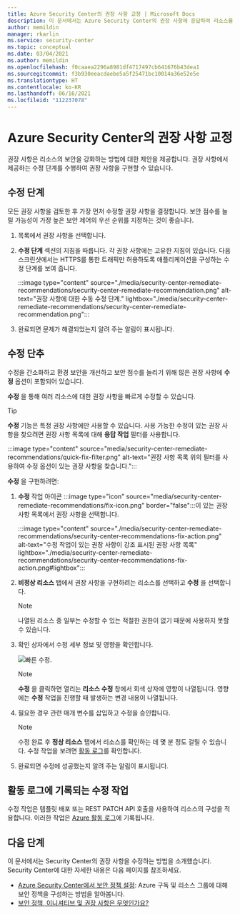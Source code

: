 ```yaml
---
title: Azure Security Center의 권장 사항 교정 | Microsoft Docs
description: 이 문서에서는 Azure Security Center의 권장 사항에 응답하여 리소스를 보호하고 보안 정책을 충족하는 방법을 설명합니다.
author: memildin
manager: rkarlin
ms.service: security-center
ms.topic: conceptual
ms.date: 03/04/2021
ms.author: memildin
ms.openlocfilehash: f0caaea2296a8981df4717497cb641676b43dea1
ms.sourcegitcommit: f3b930eeacdaebe5a5f25471bc10014a36e52e5e
ms.translationtype: HT
ms.contentlocale: ko-KR
ms.lasthandoff: 06/16/2021
ms.locfileid: "112237078"
---
```

# <a name="remediate-recommendations-in-azure-security-center"></a>Azure Security Center의 권장 사항 교정

권장 사항은 리소스의 보안을 강화하는 방법에 대한 제안을 제공합니다. 권장 사항에서 제공하는 수정 단계를 수행하여 권장 사항을 구현할 수 있습니다.

## <a name="remediation-steps"></a>수정 단계 <a name="remediation-steps"></a>

모든 권장 사항을 검토한 후 가장 먼저 수정할 권장 사항을 결정합니다. 보안 점수를 늘릴 가능성이 가장 높은 보안 제어의 우선 순위를 지정하는 것이 좋습니다.

1. 목록에서 권장 사항을 선택합니다.

1. **수정 단계** 섹션의 지침을 따릅니다. 각 권장 사항에는 고유한 지침이 있습니다. 다음 스크린샷에서는 HTTPS를 통한 트래픽만 허용하도록 애플리케이션을 구성하는 수정 단계를 보여 줍니다.

    :::image type="content" source="./media/security-center-remediate-recommendations/security-center-remediate-recommendation.png" alt-text="권장 사항에 대한 수동 수정 단계." lightbox="./media/security-center-remediate-recommendations/security-center-remediate-recommendation.png":::

1. 완료되면 문제가 해결되었는지 알려 주는 알림이 표시됩니다.

## <a name="fix-button"></a>수정 단추

수정을 간소화하고 환경 보안을 개선하고 보안 점수를 늘리기 위해 많은 권장 사항에 **수정** 옵션이 포함되어 있습니다.

**수정** 을 통해 여러 리소스에 대한 권장 사항을 빠르게 수정할 수 있습니다.

> [!TIP]
> **수정** 기능은 특정 권장 사항에만 사용할 수 있습니다. 사용 가능한 수정이 있는 권장 사항을 찾으려면 권장 사항 목록에 대해 **응답 작업** 필터를 사용합니다.
> 
> :::image type="content" source="media/security-center-remediate-recommendations/quick-fix-filter.png" alt-text="권장 사항 목록 위의 필터를 사용하여 수정 옵션이 있는 권장 사항을 찾습니다.":::

**수정** 을 구현하려면:

1. **수정** 작업 아이콘 :::image type="icon" source="media/security-center-remediate-recommendations/fix-icon.png" border="false":::이 있는 권장 사항 목록에서 권장 사항을 선택합니다.

    :::image type="content" source="./media/security-center-remediate-recommendations/security-center-recommendations-fix-action.png" alt-text="수정 작업이 있는 권장 사항이 강조 표시된 권장 사항 목록" lightbox="./media/security-center-remediate-recommendations/security-center-recommendations-fix-action.png#lightbox":::

1. **비정상 리소스** 탭에서 권장 사항을 구현하려는 리소스를 선택하고 **수정** 을 선택합니다.

    > [!NOTE]
    > 나열된 리소스 중 일부는 수정할 수 있는 적절한 권한이 없기 때문에 사용하지 못할 수 있습니다.

1. 확인 상자에서 수정 세부 정보 및 영향을 확인합니다.

    ![빠른 수정.](./media/security-center-remediate-recommendations/security-center-quick-fix-view.png)

    > [!NOTE]
    > **수정** 을 클릭하면 열리는 **리소스 수정** 창에서 회색 상자에 영향이 나열됩니다. 영향에는 **수정** 작업을 진행할 때 발생하는 변경 내용이 나열됩니다.

1. 필요한 경우 관련 매개 변수를 삽입하고 수정을 승인합니다.

    > [!NOTE]
    > 수정 완료 후 **정상 리소스** 탭에서 리소스를 확인하는 데 몇 분 정도 걸릴 수 있습니다. 수정 작업을 보려면 [활동 로그](#activity-log)를 확인합니다.

1. 완료되면 수정에 성공했는지 알려 주는 알림이 표시됩니다.

## <a name="fix-actions-logged-to-the-activity-log"></a>활동 로그에 기록되는 수정 작업 <a name="activity-log"></a>

수정 작업은 템플릿 배포 또는 REST PATCH API 호출을 사용하여 리소스의 구성을 적용합니다. 이러한 작업은 [Azure 활동 로그](../azure-resource-manager/management/view-activity-logs.md)에 기록됩니다.


## <a name="next-steps"></a>다음 단계

이 문서에서는 Security Center의 권장 사항을 수정하는 방법을 소개했습니다. Security Center에 대한 자세한 내용은 다음 페이지를 참조하세요.

* [Azure Security Center에서 보안 정책 설정](tutorial-security-policy.md): Azure 구독 및 리소스 그룹에 대해 보안 정책을 구성하는 방법을 알아봅니다.
* [보안 정책, 이니셔티브 및 권장 사항은 무엇인가요?](security-policy-concept.md)